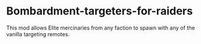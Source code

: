 # Bombardment-targeters-for-raiders
This mod allows Elite mercinaries from any faction to spawn with any of the vanilla targeting remotes.
